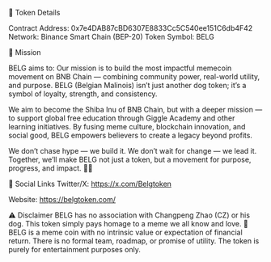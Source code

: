 📌 Token Details 

Contract Address: 0x7e4DAB87cBD6307E8833Cc5C540ee151C6db4F42
Network: Binance Smart Chain (BEP-20)
Token Symbol: BELG

🎯 Mission 

BELG aims to:
Our mission is to build the most impactful memecoin movement on BNB Chain — combining community power, real-world utility, and purpose. BELG (Belgian Malinois) isn’t just another dog token; it’s a symbol of loyalty, strength, and consistency.

We aim to become the Shiba Inu of BNB Chain, but with a deeper mission — to support global free education through Giggle Academy and other learning initiatives. By fusing meme culture, blockchain innovation, and social good, BELG empowers believers to create a legacy beyond profits.

We don’t chase hype — we build it.
We don’t wait for change — we lead it.
Together, we’ll make BELG not just a token, but a movement for purpose, progress, and impact. 🐶🚀

🔗 Social Links
Twitter/X: https://x.com/Belgtoken

Website: https://belgtoken.com/


⚠️ Disclaimer
BELG has no association with Changpeng Zhao (CZ) or his dog. This token simply pays homage to a meme we all know and love. 🐶
BELG is a meme coin with no intrinsic value or expectation of financial return. There is no formal team, roadmap, or promise of utility. The token is purely for entertainment purposes only.
